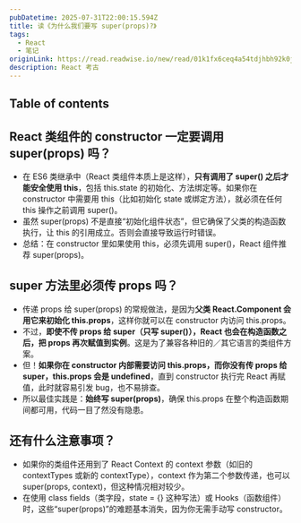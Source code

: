 ```yaml
---
pubDatetime: 2025-07-31T22:00:15.594Z
title: 读《为什么我们要写 super(props)?》
tags:
  - React
  - 笔记
originLink: https://read.readwise.io/new/read/01k1fx6ceq4a54tdjhbh92k0jn
description: React 考古
---
```


## Table of contents

## React 类组件的 constructor 一定要调用 super(props) 吗？

- 在 ES6 类继承中（React 类组件本质上是这样），**只有调用了 super() 之后才能安全使用 this**，包括 this.state 的初始化、方法绑定等。如果你在 constructor 中需要用 this（比如初始化 state 或绑定方法），就必须在任何 this 操作之前调用 super()。
- 虽然 super(props) 不是直接“初始化组件状态”，但它确保了父类的构造函数执行，让 this 的引用成立。否则会直接导致运行时错误。
- 总结：在 constructor 里如果使用 this，必须先调用 super()，React 组件推荐 super(props)。

## super 方法里必须传 props 吗？

- 传递 props 给 super(props) 的常规做法，是因为**父类 React.Component 会用它来初始化 this.props**，这样你就可以在 constructor 内访问 this.props。
- 不过，**即使不传 props 给 super（只写 super()），React 也会在构造函数之后，把 props 再次赋值到实例**。这是为了兼容各种旧的／其它语言的类组件方案。
- 但！**如果你在 constructor 内部需要访问 this.props，而你没有传 props 给 super，this.props 会是 undefined**，直到 constructor 执行完 React 再赋值，此时就容易引发 bug，也不易排查。
- 所以最佳实践是：**始终写 super(props)**，确保 this.props 在整个构造函数期间都可用，代码一目了然没有隐患。

## 还有什么注意事项？

- 如果你的类组件还用到了 React Context 的 context 参数（如旧的 contextTypes 或新的 contextType），context 作为第二个参数传递，也可以 super(props, context)，但这种情况相对较少。
- 在使用 class fields（类字段，state = {} 这种写法）或 Hooks（函数组件）时，这些“super(props)”的难题基本消失，因为你无需手动写 constructor。
